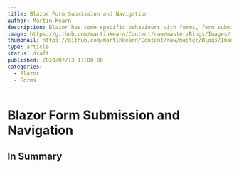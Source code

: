 ```yaml
---
title: Blazor Form Submission and Navigation
author: Martin Kearn
description: Blazor has some specific behaviours with forms, form submission, validation and navigating away. In this article, we'll go through these behaviours and how to work with them.
image: https://github.com/martinkearn/Content/raw/master/Blogs/Images/forms.jpg
thumbnail: https://github.com/martinkearn/Content/raw/master/Blogs/Images/forms_thumb.jpg
type: article
status: draft
published: 2020/07/13 17:00:00
categories: 
  - Blazor
  - Forms
---
```


# Blazor Form Submission and Navigation



## In Summary

